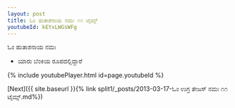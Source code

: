 ```yaml
---
layout: post
title: ಓಂ ಹುತಾಶನಾಯ ನಮಃ ೧೧ ಟೈಮ್ಸ್
youtubeId: kEYxLWGsWFg
---
```

 
 
 ಓಂ ಹುತಾಶನಾಯ ನಮಃ  
 
 -  ಯಾರು ಬೆಂಕಿಯ ರೂಪದಲ್ಲಿದ್ದಾರೆ 
 
  
 
  
 
 
 
 
 
 


{% include youtubePlayer.html id=page.youtubeId %}
 
[Next]({{ site.baseurl }}{% link  split1/_posts/2013-03-17-ಓಂ ಉಗ್ರ ತೇಜಸ್ ನಮಃ ೧೧ ಟೈಮ್ಸ್.md%})
 
